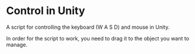 # Control in Unity
A script for controlling the keyboard (W A S D) and mouse in Unity.

In order for the script to work, you need to drag it to the object you want to manage.
